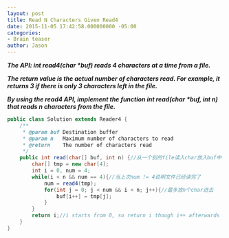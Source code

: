 ```yaml
---
layout: post
title: Read N Characters Given Read4
date: 2015-11-05 17:42:58.000000000 -05:00
categories:
- Brain teaser
author: Jason
---
```

<p><strong><em>The API: int read4(char *buf) reads 4 characters at a time from a file.</p>

The return value is the actual number of characters read. For example, it returns 3 if there is only 3 characters left in the file.</p>
By using the read4 API, implement the function int read(char *buf, int n) that reads n characters from the file.</em></strong></p>
``` java
public class Solution extends Reader4 {
    /**
     * @param buf Destination buffer
     * @param n   Maximum number of characters to read
     * @return    The number of characters read
     */
    public int read(char[] buf, int n) {//从一个别的file读入char放入buf中
        char[] tmp = new char[4];
        int i = 0, num = 4;
        while(i < n && num == 4){//当上次num != 4说明文件已经读完了
            num = read4(tmp);
            for(int j = 0; j < num && i < n; j++){//最多放n个char进去
                buf[i++] = tmp[j];
            }
        }
        return i;//i starts from 0, so return i though i++ afterwards
    }
}
```
